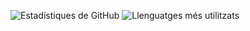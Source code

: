 ![Estadístiques de GitHub](https://github-readme-stats.vercel.app/api?username=xaviviro&show_icons=true&theme=radical)
![Llenguatges més utilitzats](https://github-readme-stats.vercel.app/api/top-langs/?username=xaviviro&layout=compact&theme=radical)
